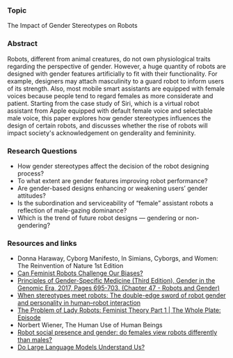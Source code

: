 ### Topic
The Impact of Gender Stereotypes on Robots
### Abstract
Robots, different from animal creatures, do not own physiological traits regarding the perspective of gender. However, a huge quantity of robots are designed with gender features artificially to fit with their functionality. For example, designers may attach masculinity to a guard robot to inform users of its strength. Also, most mobile smart assistants are equipped with female voices because people tend to regard females as more considerate and patient. Starting from the case study of Siri, which is a virtual robot assistant from Apple equipped with default female voice and selectable male voice, this paper explores how gender stereotypes influences the design of certain robots, and discusses whether the rise of robots will impact society's acknowledgement on genderality and femininity. 
### Research Questions 
- How gender stereotypes affect the decision of the robot designing process?
- To what extent are gender features improving robot performance?
- Are gender-based designs enhancing or weakening users’ gender attitudes?
- Is the subordination and serviceability of “female” assistant robots a reflection of male-gazing dominance?
- Which is the trend of future robot designs — gendering or non-gendering?
### Resources and links
- Donna Haraway, Cyborg Manifesto, In Simians, Cyborgs, and Women: The Reinvention of Nature 1st Edition
- [Can Feminist Robots Challenge Our Biases? ]( https://spectrum.ieee.org/human-robot-interaction#toggle-gdpr) 
- [Principles of Gender-Specific Medicine (Third Edition), Gender in the Genomic Era, 2017, Pages 695-703. (Chapter 47 - Robots and Gender)]( https://www.sciencedirect.com/science/article/pii/B9780128035061000425)   
- [When stereotypes meet robots: The double-edge sword of robot gender and personality in human–robot interaction]( https://www.sciencedirect.com/science/article/pii/S0747563214002921)
- [The Problem of Lady Robots: Feminist Theory Part 1 | The Whole Plate: Episode](https://www.youtube.com/watch?v=uMfV7S5hfUo)
- Norbert Wiener, The Human Use of Human Beings
- [Robot social presence and gender: do females view robots differently than males?]( https://dl.acm.org/doi/abs/10.1145/1349822.1349857) 
- [Do Large Language Models Understand Us?]( https://medium.com/@blaisea/do-large-language-models-understand-us-6f881d6d8e75) 
